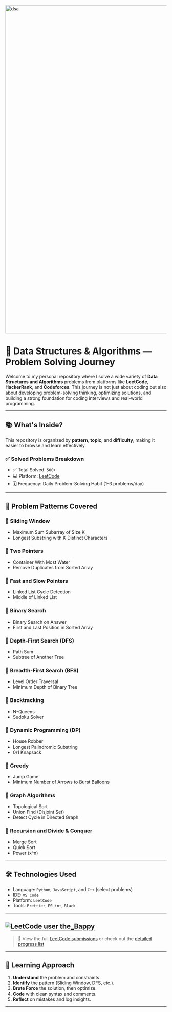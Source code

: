 <img width="1536" height="1024" alt="dsa" src="https://github.com/user-attachments/assets/6e33ded4-953e-4fb1-8288-c618719a8cc9" />

# 🧠 Data Structures & Algorithms — Problem Solving Journey

Welcome to my personal repository where I solve a wide variety of **Data Structures and Algorithms** problems from platforms like **LeetCode**, **HackerRank**, and **Codeforces**. This journey is not just about coding but also about developing problem-solving thinking, optimizing solutions, and building a strong foundation for coding interviews and real-world programming.

---

## 📚 What's Inside?

This repository is organized by **pattern**, **topic**, and **difficulty**, making it easier to browse and learn effectively.

### ✅ Solved Problems Breakdown
- ✅ Total Solved: `500+`
- 💻 Platform: [LeetCode](https://leetcode.com/)
- 🗓️ Frequency: Daily Problem-Solving Habit (1–3 problems/day)

---

## 🚀 Problem Patterns Covered

### 📌 Sliding Window
- Maximum Sum Subarray of Size K
- Longest Substring with K Distinct Characters

### 📌 Two Pointers
- Container With Most Water
- Remove Duplicates from Sorted Array

### 📌 Fast and Slow Pointers
- Linked List Cycle Detection
- Middle of Linked List

### 📌 Binary Search
- Binary Search on Answer
- First and Last Position in Sorted Array

### 📌 Depth-First Search (DFS)
- Path Sum
- Subtree of Another Tree

### 📌 Breadth-First Search (BFS)
- Level Order Traversal
- Minimum Depth of Binary Tree

### 📌 Backtracking
- N-Queens
- Sudoku Solver

### 📌 Dynamic Programming (DP)
- House Robber
- Longest Palindromic Substring
- 0/1 Knapsack

### 📌 Greedy
- Jump Game
- Minimum Number of Arrows to Burst Balloons

### 📌 Graph Algorithms
- Topological Sort
- Union Find (Disjoint Set)
- Detect Cycle in Directed Graph

### 📌 Recursion and Divide & Conquer
- Merge Sort
- Quick Sort
- Power (x^n)

---

## 🛠️ Technologies Used
- Language: `Python`, `JavaScript`, and `C++` (select problems)
- IDE: `VS Code`
- Platform: `LeetCode`
- Tools: `Prettier`, `ESLint`, `Black`

---

## [![LeetCode user the_Bappy](https://img.shields.io/badge/LeetCode-the_Bappy-orange)](https://leetcode.com/the_Bappy/)

> 🧩 View the full [LeetCode submissions](https://leetcode.com/the_Bappy/) or check out the [detailed progress list](./leetcode-progress.md)


---

## 🧠 Learning Approach

1. **Understand** the problem and constraints.
2. **Identify** the pattern (Sliding Window, DFS, etc.).
3. **Brute Force** the solution, then optimize.
4. **Code** with clean syntax and comments.
5. **Reflect** on mistakes and log insights.

---




